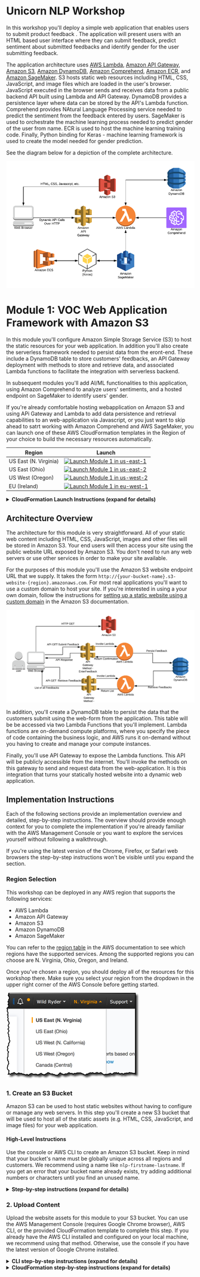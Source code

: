 # Unicorn NLP Workshop

In this workshop you'll deploy a simple web application that enables users to submit product feedback . The application will present users with an HTML based user interface where they can submit feedback, predict sentiment about submitted feedbacks and identify gender for the user submitting feedback.

The application architecture uses [AWS Lambda](https://aws.amazon.com/lambda/), [Amazon API Gateway](https://aws.amazon.com/api-gateway/), [Amazon S3](https://aws.amazon.com/s3/), [Amazon DynamoDB](https://aws.amazon.com/dynamodb/), [Amazon Comprehend](https://aws.amazon.com/comprehend/), [Amazon ECR](https://aws.amazon.com/ecr/), and [Amazon SageMaker](https://aws.amazon.com/sagemaker/). S3 hosts static web resources including HTML, CSS, JavaScript, and image files which are loaded in the user's browser. JavaScript executed in the browser sends and receives data from a public backend API built using Lambda and API Gateway. DynamoDB provides a  persistence layer where data can be stored by the API's Lambda function. Comprehend provides NAtural Language Processing service needed to predict the sentiment from the feedback entered by users. SageMaker is used to orchestrate the machine learning process needed to predict gender of the user from name. ECR is used to host the machine learning training code. Finally, Python binding for Keras - machine learning framework is used to create the model needed for gender prediction.

See the diagram below for a depiction of the complete architecture.

![Unicorn ML Application Architecture](images/unicornml-complete-architecture.png)

# Module 1: VOC Web Application Framework with Amazon S3

In this module you'll configure Amazon Simple Storage Service (S3) to host the static resources for your web application. In addition you'll also create the serverless framework needed to persist data from the eront-end. These include a DynamoDB table to store customers' feedbacks, an API Gateway deployment with methods to store and retrieve data, and associated Lambda functions to facilitate the integration with serverless backend.

In subsequent modules you'll add AI/ML functionalities to this application, using Amazon Comprehend to analyze users' sentiments, and a hosted endpoint on SageMaker to identify users' gender.

If you're already comfortable hosting webapplication on Amazon S3 and using APi Gateway and Lambda to add data persistence and retrieval capabilities to an web-application via Javascript, or you just want to skip ahead to satrt working with Amazon Comprehend and AWS SageMaker, you can launch one of these AWS CloudFormation templates in the Region of your choice to build the necessary resources automatically.

Region| Launch
------|-----
US East (N. Virginia) | [![Launch Module 1 in us-east-1](http://docs.aws.amazon.com/AWSCloudFormation/latest/UserGuide/images/cloudformation-launch-stack-button.png)](https://console.aws.amazon.com/cloudformation/home?region=us-east-1#/stacks/new?stackName=nlp-workshop-voc-webapp&templateURL=https://s3.amazonaws.com/nlp-workshop/templates/voc-webapp.json)
US East (Ohio) | [![Launch Module 1 in us-east-2](http://docs.aws.amazon.com/AWSCloudFormation/latest/UserGuide/images/cloudformation-launch-stack-button.png)](https://console.aws.amazon.com/cloudformation/home?region=us-east-2#/stacks/new?stackName=nlp-workshop-voc-webapp&templateURL=https://s3.amazonaws.com/nlp-workshop/templates/voc-webapp.json)
US West (Oregon) | [![Launch Module 1 in us-west-2](http://docs.aws.amazon.com/AWSCloudFormation/latest/UserGuide/images/cloudformation-launch-stack-button.png)](https://console.aws.amazon.com/cloudformation/home?region=us-west-2#/stacks/new?stackName=nlp-workshop-voc-webapp&templateURL=https://s3.amazonaws.com/nlp-workshop/templates/voc-webapp.json)
EU (Ireland) | [![Launch Module 1 in eu-west-1](http://docs.aws.amazon.com/AWSCloudFormation/latest/UserGuide/images/cloudformation-launch-stack-button.png)](https://console.aws.amazon.com/cloudformation/home?region=eu-west-1#/stacks/new?stackName=nlp-workshop-voc-webapp&templateURL=https://s3.amazonaws.com/nlp-workshop/templates/voc-webapp.json)


<details>
<summary><strong>CloudFormation Launch Instructions (expand for details)</strong></summary><p>

1. Click the **Launch Stack** link above for the region of your choice.

1. Click **Next** on the Select Template page.

1. Provide a globally unique name for the **Website Bucket Name** such as `nlp-yourname` and click **Next**.
    ![Speficy Details Screenshot](images/module1-cfn-specify-details.png)

1. On the Options page, leave all the defaults and click **Next**.

1. On the Review page, check the box to acknowledge that CloudFormation will create IAM resources and click **Create**.
    ![Acknowledge IAM Screenshot](images/cfn-ack-iam.png)

    This template uses a custom resource to copy the static website assets from a central S3 bucket into your own dedicated bucket. In order for the custom resource to write to the new bucket in your account, it must create an IAM role it can assume with those permissions.

1. Wait for the `nlp-workshop-voc-webapp` stack to reach a status of `CREATE_COMPLETE`.

1. With the `nlp-workshop-voc-webapp` stack selected, click on the **Outputs** tab and click on the WebsiteURL link.

1. Verify the VOC application home page is loading properly and move on to the next module, [Sentiment Analysis](../2_SentimentAnalysis).

</p></details>

## Architecture Overview

The architecture for this module is very straightforward. All of your static web content including HTML, CSS, JavaScript, images and other files will be stored in Amazon S3. Your end users will then access your site using the public website URL exposed by Amazon S3. You don't need to run any web servers or use other services in order to make your site available.

For the purposes of this module you'll use the Amazon S3 website endpoint URL that we supply. It takes the form `http://{your-bucket-name}.s3-website-{region}.amazonaws.com`. For most real applications you'll want to use a custom domain to host your site. If you're interested in using a your own domain, follow the instructions for [setting up a static website using a custom domain](http://docs.aws.amazon.com/AmazonS3/latest/dev/website-hosting-custom-domain-walkthrough.html) in the Amazon S3 documentation.

![Serverless webapp architecture](images/unicornml-serverless-webapp-architecture.png)

In addition, you'll create a DynamoDB table to persist the data that the customers submit using the web-form from the application. This table will be be accessed via two Lambda Functions that you'll implement. Lambda functions are on-demand compute platforms, where you specify the piece of code containing the business logic, and AWS runs it on-demand without you having to create and manage your compute instances.

Finally, you'll use API Gateway to expose the Lambda functions. This API will be publicly accessible from the internet. You'll invoke the methods on this gateway to send and request data from the web-application. It is this integration that turns your statically hosted website into a dynamic web application.

## Implementation Instructions

Each of the following sections provide an implementation overview and detailed, step-by-step instructions. The overview should provide enough context for you to complete the implementation if you're already familiar with the AWS Management Console or you want to explore the services yourself without following a walkthrough.

If you're using the latest version of the Chrome, Firefox, or Safari web browsers the step-by-step instructions won't be visible until you expand the section.

### Region Selection

This workshop can be deployed in any AWS region that supports the following services:

- AWS Lambda
- Amazon API Gateway
- Amazon S3
- Amazon DynamoDB
- Amazon SageMaker

You can refer to the [region table](https://aws.amazon.com/about-aws/global-infrastructure/regional-product-services/) in the AWS documentation to see which regions have the supported services. Among the supported regions you can choose are N. Virginia, Ohio, Oregon, and Ireland.

Once you've chosen a region, you should deploy all of the resources for this workshop there. Make sure you select your region from the dropdown in the upper right corner of the AWS Console before getting started.

![Region selection screenshot](images/region-selection.png)

### 1. Create an S3 Bucket

Amazon S3 can be used to host static websites without having to configure or manage any web servers. In this step you'll create a new S3 bucket that will be used to host all of the static assets (e.g. HTML, CSS, JavaScript, and image files) for your web application.

#### High-Level Instructions

Use the console or AWS CLI to create an Amazon S3 bucket. Keep in mind that your bucket's name must be globally unique across all regions and customers. We recommend using a name like `nlp-firstname-lastname`. If you get an error that your bucket name already exists, try adding additional numbers or characters until you find an unused name.

<details>
<summary><strong>Step-by-step instructions (expand for details)</strong></summary><p>

1. In the AWS Management Console choose **Services** then select **S3** under Storage.

1. Choose **+Create Bucket**

1. Provide a globally unique name for your bucket such as `nlp-firstname-lastname`.

1. Select the Region you've chosen to use for this workshop from the dropdown.

1. Choose **Create** in the lower left of the dialog without selecting a bucket to copy settings from.

    ![Create bucket screenshot](images/create-bucket.png)

</p></details>

### 2. Upload Content

Upload the website assets for this module to your S3 bucket. You can use the AWS Management Console (requires Google Chrome browser), AWS CLI, or the provided CloudFormation template to complete this step. If you already have the AWS CLI installed and configured on your local machine, we recommend using that method. Otherwise, use the console if you have the latest version of Google Chrome installed.

<details>
<summary><strong>CLI step-by-step instructions (expand for details)</strong></summary><p>

If you already have the CLI installed and configured, you can use it to copy the necessary web assets from `s3://nlp-workshop/website-source` to your bucket.

Execute the following command making sure to replace `YOUR_BUCKET_NAME` with the name you used in the previous section and `YOUR_BUKET_REGION` with the region code (e.g. us-east-2) where you created your bucket.

    aws s3 sync s3://nlp-workshop/website-source s3://YOUR_BUCKET_NAME --region YOUR_BUCKET_REGION

If the command was successful, you should see a list of objects that were copied to your bucket.
</p></details>

<details>
<summary><strong>CloudFormation step-by-step instructions (expand for details)</strong></summary><p>

If you are unable to use either of the previous methods you can launch the provided CloudFormation template in order to copy the necessary assets into your S3 bucket.

Region| Launch
------|-----
US East (N. Virginia) | [![Launch Module 1 in us-east-1](http://docs.aws.amazon.com/AWSCloudFormation/latest/UserGuide/images/cloudformation-launch-stack-button.png)](https://console.aws.amazon.com/cloudformation/home?region=us-east-1#/stacks/new?stackName=nlp-copy-objects&templateURL=https://s3.amazonaws.com/nlp-workshop/templates/webapp-copy-objects.json)
US East (Ohio) | [![Launch Module 1 in us-east-2](http://docs.aws.amazon.com/AWSCloudFormation/latest/UserGuide/images/cloudformation-launch-stack-button.png)](https://console.aws.amazon.com/cloudformation/home?region=us-east-2#/stacks/new?stackName=nlp-copy-objects&templateURL=https://s3.amazonaws.com/nlp-workshop/templates/webapp-copy-objects.json)
US West (Oregon) | [![Launch Module 1 in us-west-2](http://docs.aws.amazon.com/AWSCloudFormation/latest/UserGuide/images/cloudformation-launch-stack-button.png)](https://console.aws.amazon.com/cloudformation/home?region=us-west-2#/stacks/new?stackName=nlp-copy-objects&templateURL=https://s3.amazonaws.com/nlp-workshop/templates/webapp-copy-objects.json)
EU (Ireland) | [![Launch Module 1 in eu-west-1](http://docs.aws.amazon.com/AWSCloudFormation/latest/UserGuide/images/cloudformation-launch-stack-button.png)](https://console.aws.amazon.com/cloudformation/home?region=eu-west-1#/stacks/new?stackName=nlp-copy-objects&templateURL=https://s3.amazonaws.com/nlp-workshop/templates/webapp-copy-objects.json)


1. Click the **Launch Stack** link above for the region where you created your website bucket.

1. Click **Next** on the Select Template page.

1. Enter the name of your S3 bucket (e.g. `nlp-yourname`) for **Website Bucket Name** and click **Next**.

1. On the Options page, leave all the defaults and click **Next**.

1. On the Review page, check the box to acknowledge that CloudFormation will create IAM resources and click **Create**.
    ![Acknowledge IAM Screenshot](images/cfn-ack-iam.png)

    This template uses a custom resource to copy the static website assets from a central S3 bucket into your own dedicated bucket. In order for the custom resource to write to the new bucket in your account, it must create an IAM role it can assume with those permissions.

1. Wait for the `nlp-copy-objects` stack to reach a status of `CREATE_COMPLETE`.

</p></details>